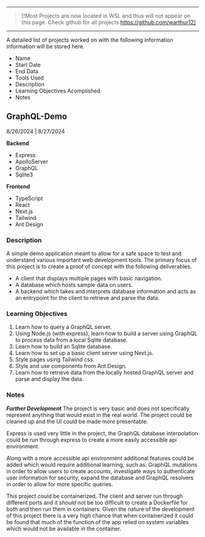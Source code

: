 ----
> [!Most Projects are now located in WSL and thus will not appear on this page. Check github for all projects https://github.com/warthur12]
----

A detailed list of projects worked on with the following information information will be stored here.
- Name
- Start Date
- End Data
- Tools Used
- Description
- Learning Objectives Acomplished
- Notes

## GraphQL-Demo
8/26/2024 | 8/27/2024

**Backend**
* Express
* ApolloServer
* GraphQL
* Sqlite3

**Frontend**
* TypeScript
* React
* Next.js
* Tailwind
* Ant Design

### Description
A simple demo application meant to allow for a safe space to test and understand various important web development tools. The primary focus of this project is to create a proof of concept with the following deliverables.
* A client that displays multiple pages with basic navigation.
* A database which hosts sample data on users.
* A backend which takes and interprets database information and acts as an entrypoint for the client to retrieve and parse the data.
### Learning Objectives
1. Learn how to query a GraphQL server.
2. Using Node.js (with express), learn how to build a server using GraphQL to process data from a local Sqlite database.
3. Learn how to build an Sqlite database.
4. Learn how to set up a basic client server using Next.js.
5. Style pages using Tailwind css.
6. Style and use components from Ant Design.
7. Learn how to retrieve data from the locally hosted GraphQL server and parse and display the data.

### Notes
***Further Development***
The project is very basic and does not specifically represent anything that would exist in the real world. The project could be cleaned up and the UI could be made more presentable.

Express is used very little in the project, the GraphQL database interpolation could be run through express to create a more easily accessible api environment.

Along with a more accessible api environment additional features could be added which would require additional learning, such as: GraphQL mutations in order to allow users to create accounts, investigate ways to authenticate user information for security, expand the database and GraphQL resolvers in order to allow for more specific queries.

This project could be containerized. The client and server run through different ports and it *should* not be too difficult to create a Dockerfile for both and then run them in containers. Given the nature of the development of this project there is a very high chance that when containerized it could be found that much of the function of the app relied on system variables which would not be available in the container.